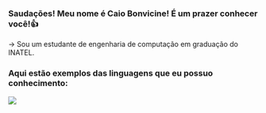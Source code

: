 ### Saudações! Meu nome é Caio Bonvicine! É um prazer conhecer você!👍

-> Sou um estudante de engenharia de computação em graduação do INATEL.

### Aqui estão exemplos das linguagens que eu possuo conhecimento:
<img src="https://cdn.jsdelivr.net/gh/devicons/devicon@latest/icons/csharp/csharp-original.svg" />

